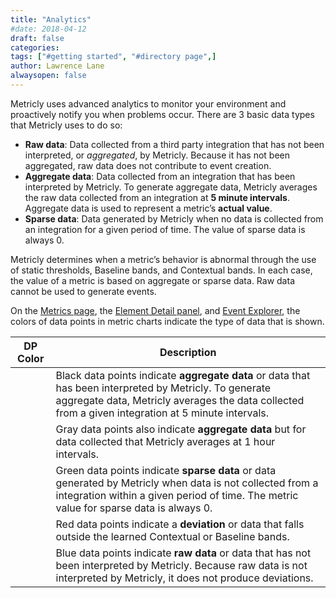 ```yaml
---
title: "Analytics"
#date: 2018-04-12
draft: false
categories:
tags: ["#getting started", "#directory page",]
author: Lawrence Lane
alwaysopen: false
---
```

Metricly uses advanced analytics to monitor your environment and proactively notify you when problems occur. There are 3 basic data types that Metricly uses to do so:  

- **Raw data**: Data collected from a third party integration that has not been interpreted, or _aggregated_, by Metricly. Because it has not been aggregated, raw data does not contribute to event creation.
- **Aggregate data**: Data collected from an integration that has been interpreted by Metricly. To generate aggregate data, Metricly averages the raw data collected from an integration at **5 minute intervals**. Aggregate data is used to represent a metric’s **actual value**.
- **Sparse data**: Data generated by Metricly when no data is collected from an integration for a given period of time. The value of sparse data is always 0.  

Metricly determines when a metric’s behavior is abnormal through the use of static thresholds, Baseline bands, and Contextual bands. In each case, the value of a metric is based on aggregate or sparse data. Raw data cannot be used to generate events.  

On the [Metrics page][1], the [Element Detail panel][2], and [Event Explorer][3], the colors of data points in metric charts indicate the type of data that is shown.

| DP Color | Description |
|----------|-----------------------------------------------------------------------------------------------------------------------------------------------------------------------------------------------------------|
| <i class="fa fa-circle" style="color:black;"></i> | Black data points indicate **aggregate data** or data that has been interpreted by Metricly. To generate aggregate data, Metricly averages the data collected from a given integration at 5 minute intervals. |
| <i class="fa fa-circle" style="color:gray;"></i> | Gray data points also indicate **aggregate data** but for data collected that Metricly averages at 1 hour intervals.                                                                                          |
| <i class="fa fa-circle" style="color:green;"></i> | Green data points indicate **sparse data** or data generated by Metricly when data is not collected from a integration within a given period of time. The metric value for sparse data is always 0.           |
| <i class="fa fa-circle" style="color:red;"></i> | Red data points indicate a **deviation** or data that falls outside the learned Contextual or Baseline bands.                                                                                                 |
| <i class="fa fa-circle" style="color:blue;"></i> | Blue data points indicate **raw data** or data that has not been interpreted by Metricly. Because raw data is not interpreted by Metricly, it does not produce deviations.                                    |



[1]: adfa
[2]: abb
[3]: afda
